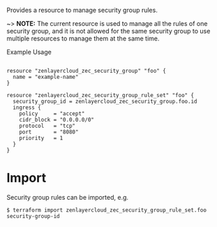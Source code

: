 Provides a resource to manage security group rules.

~> **NOTE:** The current resource is used to manage all the rules of one security group, and it is not allowed for the
same security group to use multiple resources to manage them at the same time.

Example Usage

```hcl

resource "zenlayercloud_zec_security_group" "foo" {
  name = "example-name"
}

resource "zenlayercloud_zec_security_group_rule_set" "foo" {
  security_group_id = zenlayercloud_zec_security_group.foo.id
  ingress {
    policy     = "accept"
    cidr_block = "0.0.0.0/0"
    protocol   = "tcp"
    port       = "8080"
    priority   = 1
  }
}

```
# Import
Security group rules can be imported, e.g.
```
$ terraform import zenlayercloud_zec_security_group_rule_set.foo security-group-id
 ```
